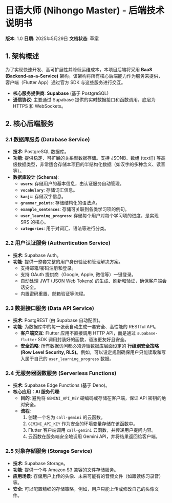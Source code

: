 # 日语大师 (Nihongo Master) - 后端技术说明书

**版本**: 1.0
**日期**: 2025年5月29日
**文档状态**: 草案

## 1. 架构概述

为了实现快速开发、高可扩展性并降低运维成本，本项目后端将采用 **BaaS (Backend-as-a-Service)** 架构。该架构将所有核心后端能力作为服务来提供，客户端（Flutter App）通过官方 SDK 与这些服务进行交互。

- **核心服务提供商**: **Supabase** (基于 PostgreSQL)
- **通信协议**: 主要通过 Supabase 提供的实时数据接口和函数调用，底层为 HTTPS 和 WebSockets。

## 2. 核心后端服务

### 2.1 数据库服务 (Database Service)

- **技术**: PostgreSQL 数据库。
- **功能**: 提供稳定、可扩展的关系型数据存储。支持 JSONB、数组 (text[]) 等高级数据类型，非常适合存储本项目的半结构化数据（如汉字的多种含义、读音等）。
- **数据库设计 (Schema)**:
    - **`users`**: 存储用户的基本信息，由认证服务自动管理。
    - **`vocabulary`**: 存储词汇信息。
    - **`kanji`**: 存储汉字信息。
    - **`grammar_points`**: 存储结构化的语法点。
    - **`example_sentences`**: 存储可关联到各类学习项的例句。
    - **`user_learning_progress`**: 存储每个用户对每个学习项的进度，是实现 SRS 的核心。
    - **`categories`**: 用于对词汇、语法等进行分类。

### 2.2 用户认证服务 (Authentication Service)

- **技术**: Supabase Auth。
- **功能**: 提供一整套完整的用户身份验证和管理解决方案。
    - 支持邮箱/密码注册和登录。
    - 支持 OAuth 提供商（Google, Apple, 微信等）一键登录。
    - 自动处理 JWT (JSON Web Tokens) 的生成、刷新和验证，确保客户端会话安全。
    - 内置密码重置、邮箱验证等流程。

### 2.3 数据接口服务 (Data API Service)

- **技术**: PostgREST (由 Supabase 自动配置)。
- **功能**: 为数据库中的每一张表自动生成一套安全、高性能的 RESTful API。
    - **客户端交互**: Flutter 应用不直接调用 HTTP API，而是通过 `supabase-flutter` SDK 调用封装好的函数，语法更友好且安全。
    - **安全策略**: 所有数据访问都必须遵循数据库层面设定的 **行级别安全策略 (Row Level Security, RLS)**。例如，可以设定规则确保用户只能读取和写入属于自己的 `user_learning_progress` 数据。

### 2.4 无服务器函数服务 (Serverless Functions)

- **技术**: Supabase Edge Functions (基于 Deno)。
- **核心应用：AI 服务代理**:
    - **目的**: 避免将 `GEMINI_API_KEY` 硬编码或存储在客户端，保证 API 密钥的绝对安全。
    - **流程**:
        1.  创建一个名为 `call-gemini` 的云函数。
        2.  `GEMINI_API_KEY` 作为安全的环境变量存储在该函数中。
        3.  Flutter 客户端调用 `call-gemini` 云函数，并传递用户提问内容。
        4.  云函数在服务端安全地调用 Gemini API，并将结果返回给客户端。

### 2.5 对象存储服务 (Storage Service)

- **技术**: Supabase Storage。
- **功能**: 提供一个与 Amazon S3 兼容的文件存储服务。
- **应用场景**: 存储用户上传的头像、未来可能有的音频文件（如跟读练习录音）等。
- **安全**: 可以配置精细的存储策略，例如，用户只能上传或修改自己的头像文件。